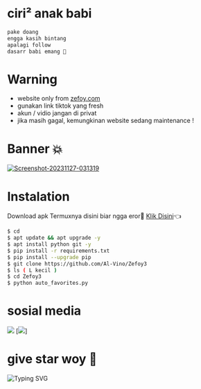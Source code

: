 
# ciri² anak babi
```bash
pake doang
engga kasih bintang
apalagi follow
dasarr babi emang 💩
```
# Warning 
* website only from [zefoy.com](https://zefoy.com)
* gunakan link tiktok yang fresh
* akun / vidio jangan di privat
* jika masih gagal, kemungkinan website sedang maintenance !
# Banner 💥
<a href="https://ibb.co/R2VDH2R"><img src="https://i.ibb.co/TcFghc9/Screenshot-20231127-031319.png" alt="Screenshot-20231127-031319" border="0" /></a>
# Instalation
Download apk Termuxnya disini biar ngga eror🌟
[Klik Disini](https://f-droid.org/repo/com.termux_118.apk)👈
```bash
$ cd
$ apt update && apt upgrade -y
$ apt install python git -y
$ pip install -r requirements.txt
$ pip install --upgrade pip
$ git clone https://github.com/Al-Vino/Zefoy3
$ ls ( L kecil )
$ cd Zefoy3
$ python auto_favorites.py
```

# sosial media
[![](https://img.shields.io/badge/Github-black?logo=Github&logoColor=black&labelColor=white)](https://github.com/Al-Vino) [![](https://img.shields.io/badge/Twitter-blue?logo=Twitter&logoColor=White&labelColor=white)]


# give star woy 🌟
![Typing SVG](https://readme-typing-svg.herokuapp.com?lines=Selamat+Bersenang-senang....!+)
